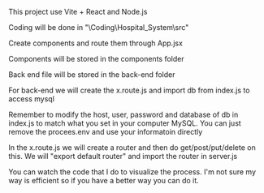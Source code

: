 This project use Vite + React and Node.js

Coding will be done in "\Coding\Hospital_System\src"

Create components and route them through App.jsx

Components will be stored in the components folder

Back end file will be stored in the back-end folder

For back-end we will create the x.route.js and import db from index.js to access mysql

Remember to modify the host, user, password and database of db in index.js to match what you set in your computer MySQL. You can just remove the procees.env and use your informatoin directly

In the x.route.js we will create a router and then do get/post/put/delete on this. We will "export default router" and import the router in server.js

You can watch the code that I do to visualize the process. I'm not sure my way is efficient so if you have a better way you can do it.
